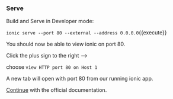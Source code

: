 
### Serve

Build and Serve in Developer mode:

`ionic serve --port 80 --external --address 0.0.0.0`{{execute}}

You should now be able to view ionic on port 80.

Click the plus sign to the right -->

choose `view HTTP port 80 on Host 1`

A new tab will open with port 80 from our running ionic app.

[Continue](https://ionicframework.com/docs/react/your-first-app) with
the official documentation.
